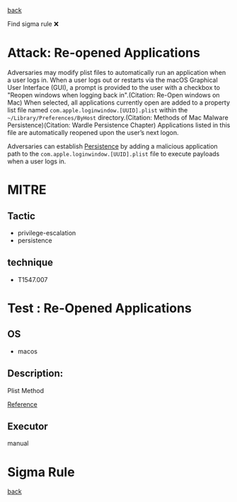 
[back](../index.md)

Find sigma rule :x: 

# Attack: Re-opened Applications 

Adversaries may modify plist files to automatically run an application when a user logs in. When a user logs out or restarts via the macOS Graphical User Interface (GUI), a prompt is provided to the user with a checkbox to "Reopen windows when logging back in".(Citation: Re-Open windows on Mac) When selected, all applications currently open are added to a property list file named <code>com.apple.loginwindow.[UUID].plist</code> within the <code>~/Library/Preferences/ByHost</code> directory.(Citation: Methods of Mac Malware Persistence)(Citation: Wardle Persistence Chapter) Applications listed in this file are automatically reopened upon the user’s next logon.

Adversaries can establish [Persistence](https://attack.mitre.org/tactics/TA0003) by adding a malicious application path to the <code>com.apple.loginwindow.[UUID].plist</code> file to execute payloads when a user logs in.

# MITRE
## Tactic
  - privilege-escalation
  - persistence


## technique
  - T1547.007


# Test : Re-Opened Applications
## OS
  - macos


## Description:
Plist Method

[Reference](https://developer.apple.com/library/content/documentation/MacOSX/Conceptual/BPSystemStartup/Chapters/CustomLogin.html)


## Executor
manual

# Sigma Rule


[back](../index.md)
